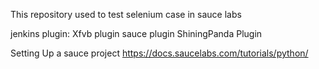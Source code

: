 This repository used to test selenium case in sauce labs

jenkins plugin:
  Xfvb plugin
  sauce plugin
  ShiningPanda Plugin

Setting Up a sauce project
https://docs.saucelabs.com/tutorials/python/


